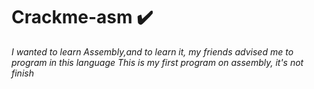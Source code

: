# Crackme-asm ✔️
*I wanted to learn Assembly,and to learn it, my friends advised me to program in this language*
*This is my first program on assembly, it's not finish*
